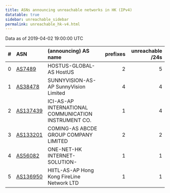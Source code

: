 ```yaml
---
title: ASNs announcing unreachable networks in HK (IPv4)
datatable: true
sidebar: unreachable_sidebar
permalink: unreachable_hk-v4.html
---
```


Data as of 2019-04-02 19:00:00 UTC


<div class="datatable-begin"></div>

|   # | ASN                                      | (announcing) AS name                                 |   prefixes |   unreachable /24s |
|----:|:-----------------------------------------|:-----------------------------------------------------|-----------:|-------------------:|
|   0 | [AS7489](unreachable_AS7489-v4.html)     | HOSTUS-GLOBAL-AS HostUS                              |          2 |                  5 |
|   1 | [AS38478](unreachable_AS38478-v4.html)   | SUNNYVISION-AS-AP SunnyVision Limited                |          4 |                  4 |
|   2 | [AS137439](unreachable_AS137439-v4.html) | ICI-AS-AP INTERNATIONAL COMMUNICATION INSTRUMENT CO. |          1 |                  4 |
|   3 | [AS133201](unreachable_AS133201-v4.html) | COMING-AS ABCDE GROUP COMPANY LIMITED                |          2 |                  2 |
|   4 | [AS56082](unreachable_AS56082-v4.html)   | ONE-NET-HK INTERNET-SOLUTION-                        |          1 |                  1 |
|   5 | [AS136950](unreachable_AS136950-v4.html) | HIITL-AS-AP Hong Kong FireLine Network LTD           |          1 |                  1 |

<div class="datatable-end"></div>